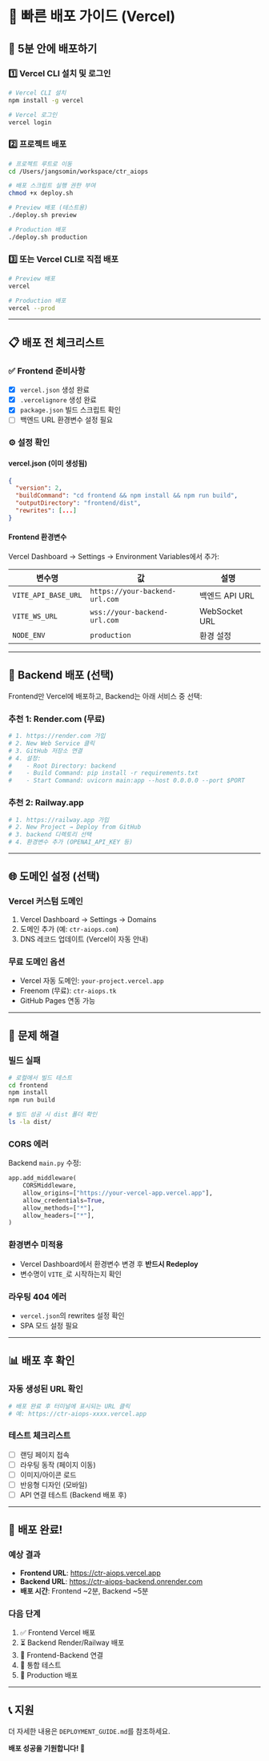 # 🚀 빠른 배포 가이드 (Vercel)

## 🎯 5분 안에 배포하기

### 1️⃣ Vercel CLI 설치 및 로그인

```bash
# Vercel CLI 설치
npm install -g vercel

# Vercel 로그인
vercel login
```

### 2️⃣ 프로젝트 배포

```bash
# 프로젝트 루트로 이동
cd /Users/jangsomin/workspace/ctr_aiops

# 배포 스크립트 실행 권한 부여
chmod +x deploy.sh

# Preview 배포 (테스트용)
./deploy.sh preview

# Production 배포
./deploy.sh production
```

### 3️⃣ 또는 Vercel CLI로 직접 배포

```bash
# Preview 배포
vercel

# Production 배포
vercel --prod
```

---

## 📋 배포 전 체크리스트

### ✅ Frontend 준비사항
- [x] `vercel.json` 생성 완료
- [x] `.vercelignore` 생성 완료
- [x] `package.json` 빌드 스크립트 확인
- [ ] 백엔드 URL 환경변수 설정 필요

### ⚙️ 설정 확인

#### vercel.json (이미 생성됨)
```json
{
  "version": 2,
  "buildCommand": "cd frontend && npm install && npm run build",
  "outputDirectory": "frontend/dist",
  "rewrites": [...]
}
```

#### Frontend 환경변수
Vercel Dashboard → Settings → Environment Variables에서 추가:

| 변수명 | 값 | 설명 |
|--------|-----|------|
| `VITE_API_BASE_URL` | `https://your-backend-url.com` | 백엔드 API URL |
| `VITE_WS_URL` | `wss://your-backend-url.com` | WebSocket URL |
| `NODE_ENV` | `production` | 환경 설정 |

---

## 🔧 Backend 배포 (선택)

Frontend만 Vercel에 배포하고, Backend는 아래 서비스 중 선택:

### 추천 1: Render.com (무료)
```bash
# 1. https://render.com 가입
# 2. New Web Service 클릭
# 3. GitHub 저장소 연결
# 4. 설정:
#    - Root Directory: backend
#    - Build Command: pip install -r requirements.txt
#    - Start Command: uvicorn main:app --host 0.0.0.0 --port $PORT
```

### 추천 2: Railway.app
```bash
# 1. https://railway.app 가입
# 2. New Project → Deploy from GitHub
# 3. backend 디렉토리 선택
# 4. 환경변수 추가 (OPENAI_API_KEY 등)
```

---

## 🌐 도메인 설정 (선택)

### Vercel 커스텀 도메인
1. Vercel Dashboard → Settings → Domains
2. 도메인 추가 (예: `ctr-aiops.com`)
3. DNS 레코드 업데이트 (Vercel이 자동 안내)

### 무료 도메인 옵션
- Vercel 자동 도메인: `your-project.vercel.app`
- Freenom (무료): `ctr-aiops.tk`
- GitHub Pages 연동 가능

---

## 🐛 문제 해결

### 빌드 실패
```bash
# 로컬에서 빌드 테스트
cd frontend
npm install
npm run build

# 빌드 성공 시 dist 폴더 확인
ls -la dist/
```

### CORS 에러
Backend `main.py` 수정:
```python
app.add_middleware(
    CORSMiddleware,
    allow_origins=["https://your-vercel-app.vercel.app"],
    allow_credentials=True,
    allow_methods=["*"],
    allow_headers=["*"],
)
```

### 환경변수 미적용
- Vercel Dashboard에서 환경변수 변경 후 **반드시 Redeploy**
- 변수명이 `VITE_`로 시작하는지 확인

### 라우팅 404 에러
- `vercel.json`의 rewrites 설정 확인
- SPA 모드 설정 필요

---

## 📊 배포 후 확인

### 자동 생성된 URL 확인
```bash
# 배포 완료 후 터미널에 표시되는 URL 클릭
# 예: https://ctr-aiops-xxxx.vercel.app
```

### 테스트 체크리스트
- [ ] 랜딩 페이지 접속
- [ ] 라우팅 동작 (페이지 이동)
- [ ] 이미지/아이콘 로드
- [ ] 반응형 디자인 (모바일)
- [ ] API 연결 테스트 (Backend 배포 후)

---

## 🎉 배포 완료!

### 예상 결과
- **Frontend URL**: https://ctr-aiops.vercel.app
- **Backend URL**: https://ctr-aiops-backend.onrender.com
- **배포 시간**: Frontend ~2분, Backend ~5분

### 다음 단계
1. ✅ Frontend Vercel 배포
2. ⏳ Backend Render/Railway 배포
3. 🔗 Frontend-Backend 연결
4. 🧪 통합 테스트
5. 🚀 Production 배포

---

## 📞 지원

더 자세한 내용은 `DEPLOYMENT_GUIDE.md`를 참조하세요.

**배포 성공을 기원합니다! 🎉**

